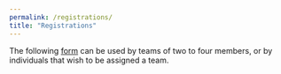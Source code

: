 ```yaml
---
permalink: /registrations/
title: "Registrations"
---
```



The following [form](https://forms.office.com/r/uCbPBaezQ0) can be used by teams of two to four members, or by individuals that wish to be assigned a team. 

